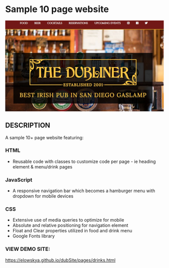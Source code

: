 <h1>Sample 10 page website</h1>
<img src="images/restaurant-site.JPG">

<h2>DESCRIPTION</h2>
<p>A sample 10+ page website featuring:</p>

<h3>HTML</h3>
<ul>
<li>Reusable code with classes to customize code per page - ie heading element & menu/drink pages</li>
</ul>

<h3>JavaScript</h3>
<ul>
<li>A responsive navigation bar which becomes a hamburger menu with dropdown for mobile devices</li>
</ul>

<h3>CSS</h3>
<ul>
<li>Extensive use of media queries to optimize for mobile</li>
<li>Absolute and relative positioning for navigation element</li>
<li>Float and Clear properties utilized in food and drink menu</li>
<li>Google Fonts library</li>

</ul>

<h3>VIEW DEMO SITE:</h3>
<a href="https://elowskya.github.io/dubSite/pages/drinks.html">https://elowskya.github.io/dubSite/pages/drinks.html</a>